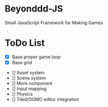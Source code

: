 # Beyonddd-JS
 Small JavaScript Framework for Making Games

# ToDo List
- [x] Base proper game loop
- [x] Base grid
- [] Asset system
- [] Scene system
- [] More component
- [] Input mapping
- [] Physics
- [] Tiled/OGMO editor integration